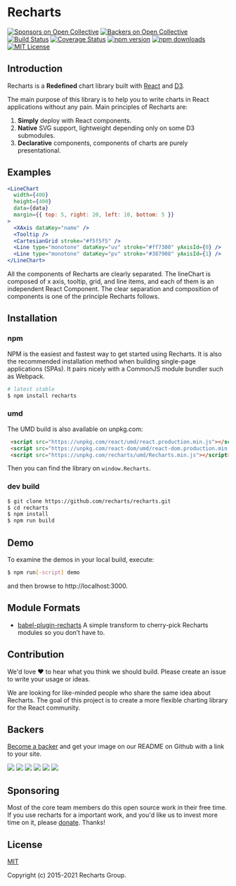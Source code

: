 # Recharts

[![Sponsors on Open Collective](https://opencollective.com/recharts/sponsors/badge.svg)](https://opencollective.com/recharts#sponsors)
[![Backers on Open Collective](https://opencollective.com/recharts/backers/badge.svg)](https://opencollective.com/recharts#backer)
[![Build Status](https://github.com/recharts/recharts/workflows/Node.js%20CI/badge.svg)](https://github.com/recharts/recharts/actions)
[![Coverage Status](https://coveralls.io/repos/recharts/recharts/badge.svg?branch=master&service=github)](https://coveralls.io/github/recharts/recharts?branch=master)
[![npm version](https://badge.fury.io/js/recharts.svg)](http://badge.fury.io/js/recharts)
[![npm downloads](https://img.shields.io/npm/dm/recharts.svg?style=flat-square)](https://www.npmjs.com/package/recharts)
[![MIT License](https://img.shields.io/badge/license-MIT-blue.svg?style=flat)](/LICENSE)

## Introduction

Recharts is a **Redefined** chart library built with [React](https://facebook.github.io/react/) and [D3](http://d3js.org).

The main purpose of this library is to help you to write charts in React applications without any pain. Main principles of Recharts are:

1. **Simply** deploy with React components.
1. **Native** SVG support, lightweight depending only on some D3 submodules.
1. **Declarative** components, components of charts are purely presentational.

## Examples

```jsx
<LineChart
  width={400}
  height={400}
  data={data}
  margin={{ top: 5, right: 20, left: 10, bottom: 5 }}
>
  <XAxis dataKey="name" />
  <Tooltip />
  <CartesianGrid stroke="#f5f5f5" />
  <Line type="monotone" dataKey="uv" stroke="#ff7300" yAxisId={0} />
  <Line type="monotone" dataKey="pv" stroke="#387908" yAxisId={1} />
</LineChart>
```

All the components of Recharts are clearly separated. The lineChart is composed of x axis, tooltip, grid, and line items, and each of them is an independent React Component. The clear separation and composition of components is one of the principle Recharts follows.

## Installation

### npm

NPM is the easiest and fastest way to get started using Recharts. It is also the recommended installation method when building single-page applications (SPAs). It pairs nicely with a CommonJS module bundler such as Webpack.


```sh
# latest stable
$ npm install recharts
```

### umd

The UMD build is also available on unpkg.com:

```html
 <script src="https://unpkg.com/react/umd/react.production.min.js"></script>
 <script src="https://unpkg.com/react-dom/umd/react-dom.production.min.js"></script>
 <script src="https://unpkg.com/recharts/umd/Recharts.min.js"></script>
```

Then you can find the library on `window.Recharts`.

### dev build

```sh
$ git clone https://github.com/recharts/recharts.git
$ cd recharts
$ npm install
$ npm run build
```

## Demo

To examine the demos in your local build, execute:

```sh
$ npm run[-script] demo
```

and then browse to http://localhost:3000.

## Module Formats

- [babel-plugin-recharts](https://github.com/recharts/babel-plugin-recharts) A simple transform to cherry-pick Recharts modules so you don’t have to.

## Contribution

We'd love :heart: to hear what you think we should build. Please create an issue to write your usage or ideas.

We are looking for like-minded people who share the same idea about Recharts. The goal of this project is to create a more flexible charting library for the  React community.

## Backers
[Become a backer](https://opencollective.com/recharts#backer) and get your image on our README on Github with a link to your site.

<a href="https://opencollective.com/recharts/backer/0/website?requireActive=false" target="_blank"><img src="https://opencollective.com/recharts/backer/0/avatar.svg?requireActive=false"></a>
<a href="https://opencollective.com/recharts/backer/1/website?requireActive=false" target="_blank"><img src="https://opencollective.com/recharts/backer/1/avatar.svg?requireActive=false"></a>
<a href="https://opencollective.com/recharts/backer/2/website?requireActive=false" target="_blank"><img src="https://opencollective.com/recharts/backer/2/avatar.svg?requireActive=false"></a>
<a href="https://opencollective.com/recharts/backer/3/website?requireActive=false" target="_blank"><img src="https://opencollective.com/recharts/backer/3/avatar.svg?requireActive=false"></a>
<a href="https://opencollective.com/recharts/backer/4/website?requireActive=false" target="_blank"><img src="https://opencollective.com/recharts/backer/4/avatar.svg?requireActive=false"></a>
<a href="https://opencollective.com/recharts/backer/5/website?requireActive=false" target="_blank"><img src="https://opencollective.com/recharts/backer/5/avatar.svg?requireActive=false"></a>

## Sponsoring

Most of the core team members do this open source work in their free time. If you use recharts for a important work, and you'd like us to invest more time on it, please [donate](https://opencollective.com/recharts#sponsors). Thanks!

## License

[MIT](http://opensource.org/licenses/MIT)

Copyright (c) 2015-2021 Recharts Group.
